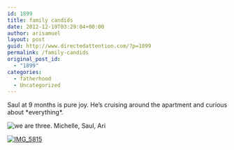 ```yaml
---
id: 1899
title: family candids
date: 2012-12-19T03:29:04+00:00
author: arisamuel
layout: post
guid: http://www.directedattention.com/?p=1899
permalink: /family-candids
original_post_id:
  - "1899"
categories:
  - fatherhood
  - Uncategorized
---
```

Saul at 9 months is pure joy. He&#8217;s cruising around the apartment and curious about \*everything\*.

<img class="alignleft size-medium wp-image-1901" alt="we are three. Michelle, Saul, Ari" src="https://i2.wp.com/www.samuelakerstein.com/wp-content/uploads/2012/12/img_5834-300x200.jpg?fit=300%2C200" srcset="https://i0.wp.com/www.samuelakerstein.com/wp-content/uploads/2012/12/img_5834.jpg?w=4272 4272w, https://i0.wp.com/www.samuelakerstein.com/wp-content/uploads/2012/12/img_5834.jpg?resize=300%2C200 300w, https://i0.wp.com/www.samuelakerstein.com/wp-content/uploads/2012/12/img_5834.jpg?resize=768%2C512 768w, https://i0.wp.com/www.samuelakerstein.com/wp-content/uploads/2012/12/img_5834.jpg?resize=1024%2C683 1024w, https://i0.wp.com/www.samuelakerstein.com/wp-content/uploads/2012/12/img_5834.jpg?w=1680 1680w, https://i0.wp.com/www.samuelakerstein.com/wp-content/uploads/2012/12/img_5834.jpg?w=2520 2520w" sizes="(max-width: 300px) 85vw, 300px" data-recalc-dims="1" />

<a href="http://www.directedattention.com/musings/baby/family-candids/attachment/img_5815/" rel="attachment wp-att-1900"><img alt="IMG_5815" src="https://i0.wp.com/www.samuelakerstein.com/wp-content/uploads/2012/12/img_5815.jpg?resize=300%2C200" data-recalc-dims="1" /></a>